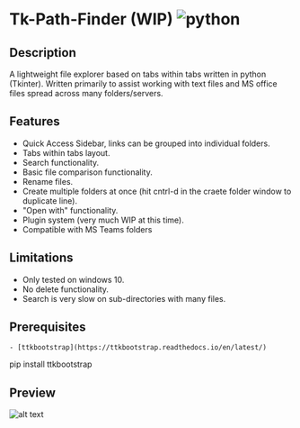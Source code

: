 # Tk-Path-Finder (WIP) ![python](https://img.shields.io/badge/python-3.6+-blue)

## Description
A lightweight file explorer based on tabs within tabs written in python (Tkinter). Written primarily to assist working with text files and MS office files spread across many folders/servers.

## Features
  - Quick Access Sidebar, links can be grouped into individual folders.
  - Tabs within tabs layout. 
  - Search functionality.
  - Basic file comparison functionality.
  - Rename files.
  - Create multiple folders at once (hit cntrl-d in the craete folder window to duplicate line).
  - "Open with" functionality.
  - Plugin system (very much WIP at this time).
  - Compatible with MS Teams folders

## Limitations
  - Only tested on windows 10.
  - No delete functionality.
  - Search is very slow on sub-directories with many files.

## Prerequisites
	- [ttkbootstrap](https://ttkbootstrap.readthedocs.io/en/latest/)

pip install ttkbootstrap

## Preview
![alt text](https://i.imgur.com/HNW0v4o.png)
